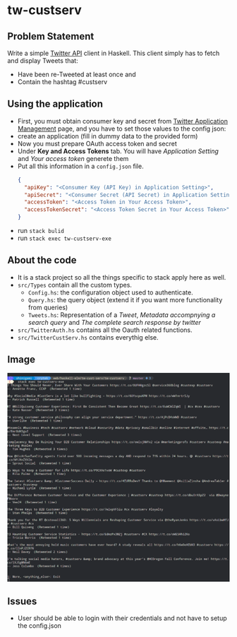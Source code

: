 # tw-custserv

## Problem Statement
Write a simple [Twitter API](https://dev.twitter.com/overview/documentation) client in Haskell. This client simply has to fetch and display
Tweets that:
- Have been re-Tweeted at least once and
- Contain the hashtag #custserv


## Using the application
- First, you must obtain consumer key and secret from [Twitter Application Management](https://apps.twitter.com/) page,
and you have to set those values to the config json:
- create an application (fill in dummy data to the provided form)
- Now you must prepare OAuth access token and secret
- Under **Key and Access Tokens** tab. You will have *Application Setting* and *Your access token*
  generete them
- Put all this information in a `config.json` file.
  ```json
  {
    "apiKey": "<Consumer Key (API Key) in Application Setting>",
    "apiSecret": "<Consumer Secret (API Secret) in Application Setting>",
    "accessToken": "<Access Token in Your Access Token>",
    "accessTokenSecret": "<Access Token Secret in Your Access Token>"
  }
  ```
- run `stack bulid`
- run `stack exec tw-custserv-exe`


## About the code
- It is a stack project so all the things specific to stack apply here as well.
- `src/Types` contain all the custom types.
  - `Config.hs`: the configuration object used to authenticate.
  - `Query.hs`: the query object (extend it if you want more functionality from queries)
  - `Tweets.hs`: Representation of a *Tweet*, *Metadata accompnying a search query* and
    *The complete search response by twitter*
- `src/TwitterAuth.hs` contains all the Oauth related functions.
- `src/TwitterCustServ.hs` contains everythig else.


## Image
![App in action](https://raw.githubusercontent.com/jckdrpr/tw-custserv/master/resources/tw-custserv-exe.png)

## Issues
- User should be able to login with their credentials and not have to setup the config.json

